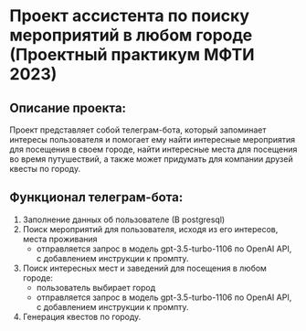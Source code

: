 # Проект ассистента по поиску мероприятий в любом городе (Проектный практикум МФТИ 2023)

## Описание проекта:
Проект представляет собой телеграм-бота, который запоминает интересы пользователя и помогает ему найти интересные мероприятия для посещения в своем городе, найти интересные места для посещения во время путушествий, а также может придумать для компании друзей квесты по городу. 


## Функционал телеграм-бота:

1. Заполнение данных об пользователе (В postgresql)
2. Поиск мероприятий для пользователя, исходя из его интересов, места проживания 
    - отправляется запрос в модель gpt-3.5-turbo-1106 по OpenAI API, c добавлением инструкции к промпту.
3. Поиск интересных мест и заведений для посещения в любом городе:
    - пользователь выбирает город
    - отправляется запрос в модель gpt-3.5-turbo-1106 по OpenAI API, c добавлением инструкции к промпту.
4. Генерация квестов по городу.

